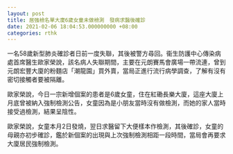 ```yaml
---
layout: post
title: 居強檢名單大廈6歲女童未做檢測　發病求醫後確診
date: 2021-02-06 18:04:53.000000000 +08:00
categories: rthk
---
```


一名58歲新型肺炎確診者日前一度失聯，其後被警方尋回。衞生防護中心傳染病處首席醫生歐家榮說，該名病人失聯期間，主要在元朗賽馬會廣場一帶流連，曾到元朗宏豐大廈的粉麵店「潮龍園」買外賣，當局正進行流行病學調查，了解有沒有密切接觸者要被隔離。

歐家榮說，今日一宗新增個案的患者是6歲女童，住在紅磡長樂大廈，這座大廈上月底曾被納入強制檢測公告，女童因為是小朋友當時沒有做檢測，而她的家人當時接受過檢測，結果呈陰性。

歐家榮說，女童本月2日發燒，翌日求醫留下大便樣本作檢測，其後確診，女童的母親亦初步確診，鑑於新個案的出現與上次強制檢測相距一段時間，當局會再要求大廈居民強制檢測。

